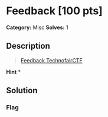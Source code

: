 # Feedback [100 pts]

**Category:** Misc
**Solves:** 1

## Description
>[Feedback TechnofairCTF](https://forms.gle/CJx7TcwWjnPS39pF6)

**Hint**
* 

## Solution

### Flag

